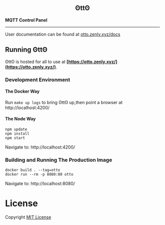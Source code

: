 ## <center>ʘttʘ<center>
__MQTT Control Panel__

----------------------------

User documentation can be found at [otto.zenly.xyz/docs](https://otto.zenly.xyz/docs)

## Running ʘttʘ

ʘttʘ is hosted for all to use at __[https://otto.zenly.xyz/](https://otto.zenly.xyz/)__.

### Development Environment

#### The Docker Way

Run `make up logs` to bring ʘttʘ up,then point a browser at http://localhost:4200/

#### The Node Way

```
npm update
npm install
npm start
```

Navigate to: http://localhost:4200/


### Building and Running The Production Image

```
docker build . --tag=otto
docker run --rm -p 8080:80 otto
```

Navigate to: http://localhost:8080/


# License

Copyright [MIT License](https://github.com/douglas-gibbons/otto/blob/master/LICENSE)

